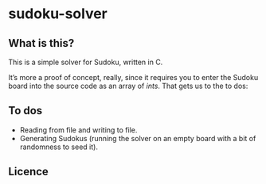 # sudoku-solver

## What is this?

This is a simple solver for Sudoku, written in C.

It’s more a proof of concept, really, since it requires you to enter the Sudoku board into the source code as an array of _ints_. That gets us to the to dos:

## To dos

* Reading from file and writing to file.
* Generating Sudokus (running the solver on an empty board with a bit of randomness to seed it).

## Licence

